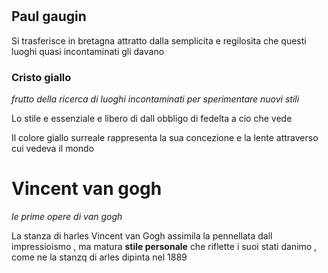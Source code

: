 #
## Paul gaugin
Si trasferisce in bretagna attratto dalla semplicita e regilosita che questi luoghi quasi incontaminati gli davano
### Cristo giallo
_frutto della ricerca di luoghi incontaminati per sperimentare nuovi stili_

Lo stile e essenziale e libero di dall obbligo di fedelta a cio che vede 

Il colore giallo surreale rappresenta la sua concezione e la lente attraverso cui vedeva il mondo

# Vincent van gogh

_le prime opere di van gogh_

La stanza di harles
Vincent van Gogh assimila la pennellata dall impressioismo , ma matura __stile personale__ che riflette i suoi stati danimo , come ne la stanzq di arles dipinta nel 1889